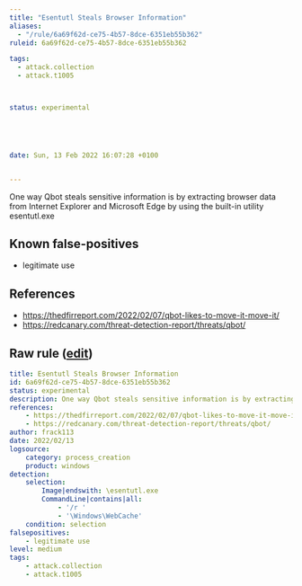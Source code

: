 ```yaml
---
title: "Esentutl Steals Browser Information"
aliases:
  - "/rule/6a69f62d-ce75-4b57-8dce-6351eb55b362"
ruleid: 6a69f62d-ce75-4b57-8dce-6351eb55b362

tags:
  - attack.collection
  - attack.t1005



status: experimental





date: Sun, 13 Feb 2022 16:07:28 +0100


---
```


One way Qbot steals sensitive information is by extracting browser data from Internet Explorer and Microsoft Edge by using the built-in utility esentutl.exe

<!--more-->


## Known false-positives

* legitimate use



## References

* https://thedfirreport.com/2022/02/07/qbot-likes-to-move-it-move-it/
* https://redcanary.com/threat-detection-report/threats/qbot/


## Raw rule ([edit](https://github.com/SigmaHQ/sigma/edit/master/rules/windows/process_creation/proc_creation_win_esentutl_webcache.yml))
```yaml
title: Esentutl Steals Browser Information 
id: 6a69f62d-ce75-4b57-8dce-6351eb55b362
status: experimental
description: One way Qbot steals sensitive information is by extracting browser data from Internet Explorer and Microsoft Edge by using the built-in utility esentutl.exe
references:
    - https://thedfirreport.com/2022/02/07/qbot-likes-to-move-it-move-it/
    - https://redcanary.com/threat-detection-report/threats/qbot/
author: frack113
date: 2022/02/13
logsource:
    category: process_creation
    product: windows
detection:
    selection:
        Image|endswith: \esentutl.exe
        CommandLine|contains|all:
            - '/r '
            - '\Windows\WebCache'
    condition: selection
falsepositives:
    - legitimate use
level: medium
tags:
    - attack.collection
    - attack.t1005

```
